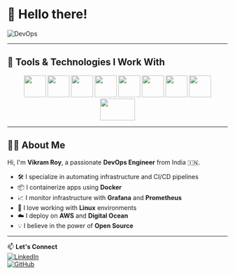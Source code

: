 # 👋 Hello there!

![DevOps](https://cdn.dribbble.com/users/2704418/screenshots/7471573/media/f3aa1b5c578b2e5d8f43bd44e6fd8d15.gif)

---

## 🚀 Tools & Technologies I Work With

<p align="center">
  <img src="https://cdn.jsdelivr.net/gh/devicons/devicon/icons/git/git-original.svg" width="50" height="50"/>
  <img src="https://ibb.co/qYzXkD1j" width="50" height="50"/>
  <img src="https://cdn.jsdelivr.net/gh/devicons/devicon/icons/docker/docker-original.svg" width="50" height="50"/>
  <img src="https://cdn.jsdelivr.net/gh/devicons/devicon/icons/jenkins/jenkins-original.svg" width="50" height="50"/>
  <img src="https://cdn.jsdelivr.net/gh/devicons/devicon/icons/linux/linux-original.svg" width="50" height="50"/>
  <img src="https://cdn.jsdelivr.net/gh/devicons/devicon/icons/amazonwebservices/amazonwebservices-original.svg" width="50" height="50"/>
  <img src="https://cdn.jsdelivr.net/gh/devicons/devicon/icons/grafana/grafana-original.svg" width="50" height="50"/>
  <img src="https://cdn.jsdelivr.net/gh/devicons/devicon/icons/prometheus/prometheus-original.svg" width="50" height="50"/>
  <img src="https://upload.wikimedia.org/wikipedia/commons/f/ff/DigitalOcean_logo.svg" width="80" height="50"/>
</p>

---

## 👨‍💻 About Me

Hi, I'm **Vikram Roy**, a passionate **DevOps Engineer** from India 🇮🇳.

- 🛠 I specialize in automating infrastructure and CI/CD pipelines  
- 📦 I containerize apps using **Docker**  
- 📈 I monitor infrastructure with **Grafana** and **Prometheus**  
- 🐧 I love working with **Linux** environments  
- ☁️ I deploy on **AWS** and **Digital Ocean**  
- 💡 I believe in the power of **Open Source**

---

📫 **Let's Connect**  
[![LinkedIn](https://img.shields.io/badge/LinkedIn-blue?logo=linkedin&style=for-the-badge)](https://linkedin.com/in/vikramroy)  
[![GitHub](https://img.shields.io/badge/GitHub-000?logo=github&style=for-the-badge)](https://github.com/vikramroy)
